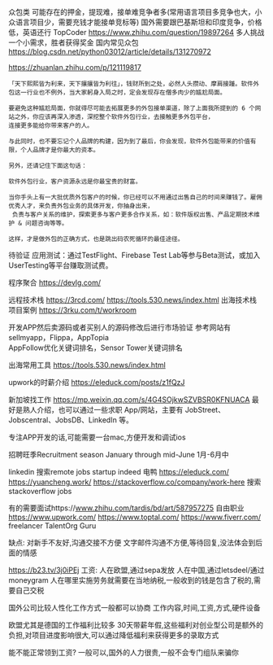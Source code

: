 
众包类 可能存在的押金，提现难，接单难竞争者多(常用语言项目多竞争也大，小众语言项目少，需要充钱才能接单竞标等) 国外需要跟巴基斯坦和印度竞争，价格低，英语还行
TopCoder
https://www.zhihu.com/question/19897264
多人挑战一个小需求，胜者获得奖金
国内常见众包
https://blog.csdn.net/python03012/article/details/131270972

https://zhuanlan.zhihu.com/p/121119817
```
「天下熙熙皆为利来，天下攘攘皆为利往」，钱财所到之处，必然人头攒动、摩肩接踵。软件外包这一行业也不例外，当大家躬身入局之时，定会发现存在僧多肉少的尴尬局面。

要避免这种尴尬局面，你就得尽可能去拓展更多的外包接单渠道，除了上面我所提到的 6 个网站之外，你应该再深入渗透，深挖整个软件外包行业，去接触更多外包平台，
连接更多能给你带来客户的人。

与此同时，也不要忘记个人品牌的构建，因为到了最后，你会发现，软件外包能带来的价值有限，个人品牌才是你最大的资本。

另外，还请记住下面这句话：

软件外包行业，客户资源永远是你最宝贵的财富。

当你手头上有一大批优质外包客户的时候，你已经可以不用通过出售自己的时间来赚钱了。雇佣优秀人才，来负责外包业务的具体开发，你抽身出来，
 负责与客户关系的维护，探索更多与客户更多合作关系，如：软件版权出售、产品定期技术维护 & 问题咨询等等。

这样，才是做外包的正确方式，也是跳出码农死循环的最佳途径。
```

待验证
应用测试：通过TestFlight、Firebase Test Lab等参与Beta测试，或加入UserTesting等平台赚取测试费。

程序聚合
https://devlg.com/

远程技术栈
https://3rcd.com/
https://tools.530.news/index.html  出海技术栈
项目案例
https://3rku.com/t/workroom

开发APP然后卖源码或者买别人的源码修改后进行市场验证
参考网站有sellmyapp，Flippa，AppTopia        
AppFollow优化关键词排名，Sensor Tower关键词排名

出海常用工具
https://tools.530.news/index.html

upwork的时薪介绍
https://eleduck.com/posts/z1fQzJ


新加坡找工作
https://mp.weixin.qq.com/s/4G4SOjkwSZVBSR0KFNUACA
最好是熟人介绍，也可以通过一些求职 App/网站，主要有 JobStreet、Jobscentral、JobsDB、LinkedIn 等。

专注APP开发的话,可能需要一台mac,方便开发和调试ios

招聘旺季Recruitment season   January through mid-June  1月-6月中

linkedin   搜索remote jobs startup
indeed
电鸭 https://eleduck.com/
https://yuancheng.work/
https://stackoverflow.co/company/work-here   搜索stackoverflow jobs


有的需要面试https://www.zhihu.com/tardis/bd/art/587957275
自由职业
https://www.upwork.com/
https://www.toptal.com/
https://www.fiverr.com/
freelancer TalentOrg	Guru

缺点:
对新手不友好,沟通交接不方便
文字邮件沟通不方便,等待回复,没法体会到后面的情感

https://b23.tv/3j0iPEj
工资:
人在欧盟,通过sepa发放
人在中国,通过letsdeel/通过moneygram
人在哪里实施劳务就需要在当地纳税,一般收到的钱是包含了税的,需要自己交税

国外公司比较人性化工作方式一般都可以协商
工作内容,时间,工资,方式,硬件设备

欧盟尤其是德国的工作福利比较多
30天带薪年假,这些福利对创业型公司是额外的负担,对项目进度影响很大,可以通过降低福利来获得更多的录取方式

能不能正常领到工资?
一般可以,国外的人力很贵,一般不会专门组队来骗你